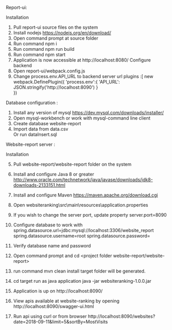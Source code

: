 Report-ui:

Installation 
1. Pull report-ui source files on the system
2. Install nodejs https://nodejs.org/en/download/
3. Open command prompt at source folder
4. Run command npm i
5. Run command npm run build
6. Run command npm start
7. Application is now accessible at http://localhost:8080/
Configure backend
8. Open report-ui/webpack.config.js 
9. Change process.env.API_URL to backend server url
plugins :[ new webpack.DefinePlugin({
      'process.env':{
        'API_URL': JSON.stringify('http://localhost:8090')
      }      
    })


Database configuration :

1. Install any version of mysql https://dev.mysql.com/downloads/installer/
2. Open mysql-workbench or work with mysql-command line client
3. Create database website-report
4. Import data from data.csv 	
Or run dataInsert.sql  	


Website-report server :

Installation 

5. Pull website-report/website-report folder on the system
6. Install and configure Java 8 or greater http://www.oracle.com/technetwork/java/javase/downloads/jdk8-downloads-2133151.html
7. Install and configure Maven https://maven.apache.org/download.cgi
8. Open websiteranking\src\main\resources\application.properties
9. If you wish to change the server port, update property 
server.port=8090
10. Configure database to work with
spring.datasource.url=jdbc:mysql://localhost:3306/website_report
spring.datasource.username=root
spring.datasource.password=<password that you entered on mysql installation>
11. Verify database name and password
12. Open command prompt and cd <project folder website-report/website-report>
13. run command mvn clean install
target folder will be generated.
14. cd target
       run as java application
java -jar websiteranking-1.0.0.jar

15. Application is up on http://localhost:8090/
16. View apis available at website-ranking by opening http://localhost:8090/swagger-ui.html	
17. Run api using curl or from browser
http://localhost:8090/websites?date=2018-09-11&limit=5&sortBy=MostVisits




